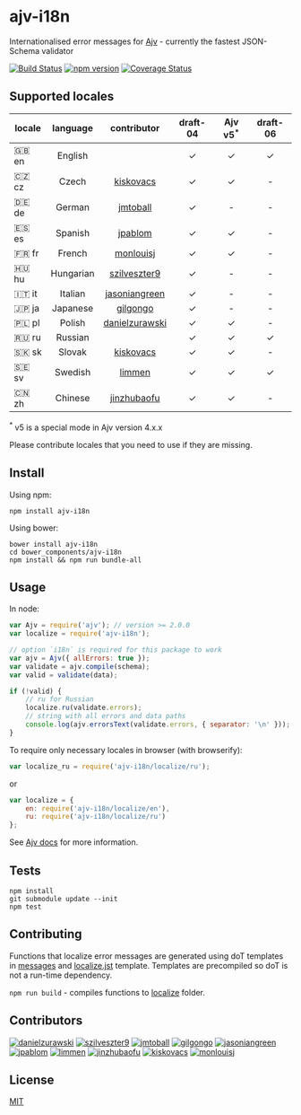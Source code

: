 # ajv-i18n
Internationalised error messages for [Ajv](https://github.com/epoberezkin/ajv) - currently the fastest JSON-Schema validator

[![Build Status](https://travis-ci.org/epoberezkin/ajv-i18n.svg?branch=master)](https://travis-ci.org/epoberezkin/ajv-i18n)
[![npm version](https://badge.fury.io/js/ajv-i18n.svg)](http://badge.fury.io/js/ajv-i18n)
[![Coverage Status](https://coveralls.io/repos/github/epoberezkin/ajv-i18n/badge.svg?branch=master)](https://coveralls.io/github/epoberezkin/ajv-i18n?branch=master)


## Supported locales

|locale|language |contributor|draft-04|Ajv v5<sup>\*</sup>|draft-06|
|------|:-------:|:---------:|:------:|:------:|:------:|
|🇬🇧 en|English  | |✓|✓|✓|
|🇨🇿 cz|Czech    |[kiskovacs](https://github.com/kiskovacs)|✓|✓|-|
|🇩🇪 de|German   |[jmtoball](https://github.com/jmtoball)|✓|-|-|
|🇪🇸 es|Spanish  |[jpablom](https://github.com/jpablom)|✓|✓|-|
|🇫🇷 fr|French   |[monlouisj](https://github.com/monlouisj)|✓|✓|-|
|🇭🇺 hu|Hungarian|[szilveszter9](https://github.com/szilveszter9)|✓|-|-|
|🇮🇹 it|Italian  |[jasoniangreen](https://github.com/jasoniangreen)|✓|-|-|
|🇯🇵 ja|Japanese |[gilgongo](https://github.com/gilgongo)|✓|-|-|
|🇵🇱 pl|Polish   |[danielzurawski](https://github.com/danielzurawski)|✓|✓|-|
|🇷🇺 ru|Russian  | |✓|✓|✓|
|🇸🇰 sk|Slovak   |[kiskovacs](https://github.com/kiskovacs)|✓|✓|-|
|🇸🇪 sv|Swedish  |[limmen](https://github.com/Limmen)|✓|✓|✓|
|🇨🇳 zh|Chinese  |[jinzhubaofu](https://github.com/jinzhubaofu)|✓|✓|-|

<sup>\*</sup> v5 is a special mode in Ajv version 4.x.x

Please contribute locales that you need to use if they are missing.


## Install

Using npm:

```
npm install ajv-i18n
```

Using bower:

```
bower install ajv-i18n
cd bower_components/ajv-i18n
npm install && npm run bundle-all
```

## Usage

In node:

```javascript
var Ajv = require('ajv'); // version >= 2.0.0
var localize = require('ajv-i18n');

// option `i18n` is required for this package to work
var ajv = Ajv({ allErrors: true });
var validate = ajv.compile(schema);
var valid = validate(data);

if (!valid) {
    // ru for Russian
    localize.ru(validate.errors);
    // string with all errors and data paths
    console.log(ajv.errorsText(validate.errors, { separator: '\n' }));
}
```

To require only necessary locales in browser (with browserify):

```javascript
var localize_ru = require('ajv-i18n/localize/ru');
```

or

```javascript
var localize = {
    en: require('ajv-i18n/localize/en'),
    ru: require('ajv-i18n/localize/ru')
};
```

See [Ajv docs](https://github.com/epoberezkin/ajv) for more information.


## Tests

```
npm install
git submodule update --init
npm test
```


## Contributing

Functions that localize error messages are generated using doT templates in [messages](https://github.com/epoberezkin/ajv-i18n/tree/master/messages/index.js) and [localize.jst](https://github.com/epoberezkin/ajv-i18n/tree/master/localize/localize.jst) template. Templates are precompiled so doT is not a run-time dependency.

`npm run build` - compiles functions to [localize](https://github.com/epoberezkin/ajv/tree/master/localize) folder.


## Contributors

[![danielzurawski](https://avatars3.githubusercontent.com/u/1625711?v=3&s=40)](https://github.com/danielzurawski)
[![szilveszter9](https://avatars0.githubusercontent.com/u/7540866?v=3&s=40)](https://github.com/szilveszter9)
[![jmtoball](https://avatars0.githubusercontent.com/u/219950?v=3&s=40)](https://github.com/jmtoball)
[![gilgongo](https://avatars2.githubusercontent.com/u/4561747?v=3&s=40)](https://github.com/gilgongo)
[![jasoniangreen](https://avatars3.githubusercontent.com/u/3481367?v=3&s=40)](https://github.com/jasoniangreen)
[![jpablom](https://avatars0.githubusercontent.com/u/3935083?v=3&s=40)](https://github.com/jpablom)
[![limmen](https://avatars2.githubusercontent.com/u/8254791?v=3&s=40)](https://github.com/Limmen)
[![jinzhubaofu](https://avatars2.githubusercontent.com/u/811195?v=3&s=40)](https://github.com/jinzhubaofu)
[![kiskovacs](https://avatars1.githubusercontent.com/u/2733311?v=3&s=40)](https://github.com/kiskovacs)
[![monlouisj](https://avatars0.githubusercontent.com/u/5998380?v=3&s=40)](https://github.com/monlouisj)


## License

[MIT](https://github.com/epoberezkin/ajv-i18n/blob/master/LICENSE)
